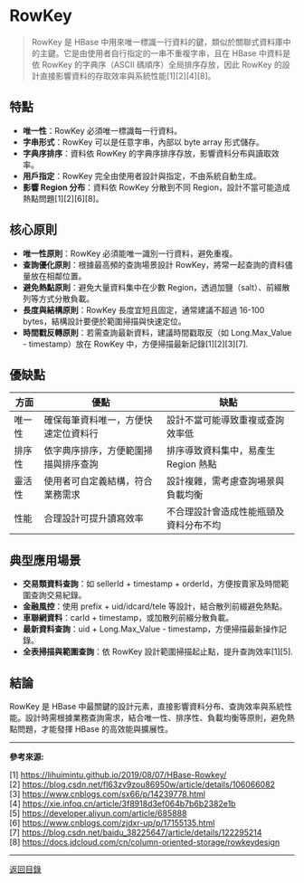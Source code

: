 # RowKey

> RowKey 是 HBase 中用來唯一標識一行資料的鍵，類似於關聯式資料庫中的主鍵。它是由使用者自行指定的一串不重複字串，且在 HBase 中資料是依 RowKey 的字典序（ASCII 碼順序）全局排序存放，因此 RowKey 的設計直接影響資料的存取效率與系統性能[1][2][4][8]。

## 特點

- **唯一性**：RowKey 必須唯一標識每一行資料。
- **字串形式**：RowKey 可以是任意字串，內部以 byte array 形式儲存。
- **字典序排序**：資料依 RowKey 的字典序排序存放，影響資料分布與讀取效率。
- **用戶指定**：RowKey 完全由使用者設計與指定，不由系統自動生成。
- **影響 Region 分布**：資料依 RowKey 分散到不同 Region，設計不當可能造成熱點問題[1][2][6][8]。

## 核心原則

- **唯一性原則**：RowKey 必須能唯一識別一行資料，避免重複。
- **查詢優化原則**：根據最高頻的查詢場景設計 RowKey，將常一起查詢的資料儘量放在相鄰位置。
- **避免熱點原則**：避免大量資料集中在少數 Region，透過加鹽（salt）、前綴散列等方式分散負載。
- **長度與結構原則**：RowKey 長度宜短且固定，通常建議不超過 16-100 bytes，結構設計要便於範圍掃描與快速定位。
- **時間戳反轉原則**：若需查詢最新資料，建議時間戳取反（如 Long.Max_Value - timestamp）放在 RowKey 中，方便掃描最新記錄[1][2][3][7].

## 優缺點

| 方面   | 優點                                 | 缺點                                   |
| ------ | ------------------------------------ | -------------------------------------- |
| 唯一性 | 確保每筆資料唯一，方便快速定位資料行 | 設計不當可能導致重複或查詢效率低       |
| 排序性 | 依字典序排序，方便範圍掃描與排序查詢 | 排序導致資料集中，易產生 Region 熱點   |
| 靈活性 | 使用者可自定義結構，符合業務需求     | 設計複雜，需考慮查詢場景與負載均衡     |
| 性能   | 合理設計可提升讀寫效率               | 不合理設計會造成性能瓶頸及資料分布不均 |

## 典型應用場景

- **交易類資料查詢**：如 sellerId + timestamp + orderId，方便按賣家及時間範圍查詢交易紀錄。
- **金融風控**：使用 prefix + uid/idcard/tele 等設計，結合散列前綴避免熱點。
- **車聯網資料**：carId + timestamp，或加散列前綴分散負載。
- **最新資料查詢**：uid + Long.Max_Value - timestamp，方便掃描最新操作記錄。
- **全表掃描與範圍查詢**：依 RowKey 設計範圍掃描起止點，提升查詢效率[1][5].

## 結論

RowKey 是 HBase 中最關鍵的設計元素，直接影響資料分布、查詢效率與系統性能。設計時需根據業務查詢需求，結合唯一性、排序性、負載均衡等原則，避免熱點問題，才能發揮 HBase 的高效能與擴展性。

---

**參考來源:**

[1] https://lihuimintu.github.io/2019/08/07/HBase-Rowkey/ \
[2] https://blog.csdn.net/fl63zv9zou86950w/article/details/106066082 \
[3] https://www.cnblogs.com/sx66/p/14239778.html \
[4] https://xie.infoq.cn/article/3f8918d3ef064b7b6b2382e1b \
[5] https://developer.aliyun.com/article/685888 \
[6] https://www.cnblogs.com/zjdxr-up/p/17155135.html \
[7] https://blog.csdn.net/baidu_38225647/article/details/122295214 \
[8] https://docs.jdcloud.com/cn/column-oriented-storage/rowkeydesign

---

[返回目錄](./../README.md)

